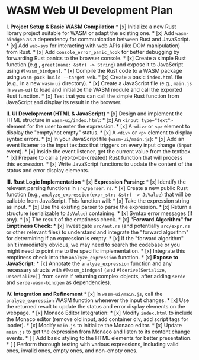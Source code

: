 # WASM Web UI Development Plan

**I. Project Setup & Basic WASM Compilation**
    *   [x] Initialize a new Rust library project suitable for WASM or adapt the existing one.
    *   [x] Add `wasm-bindgen` as a dependency for communication between Rust and JavaScript.
    *   [x] Add `web-sys` for interacting with web APIs (like DOM manipulation) from Rust.
    *   [x] Add `console_error_panic_hook` for better debugging by forwarding Rust panics to the browser console.
    *   [x] Create a simple Rust function (e.g., `greet(name: &str) -> String`) and expose it to JavaScript using `#[wasm_bindgen]`.
    *   [x] Compile the Rust code to a WASM package using `wasm-pack build --target web`.
    *   [x] Create a basic `index.html` file (e.g., in a new `wasm-ui` directory).
    *   [x] Create a JavaScript file (e.g., `main.js` in `wasm-ui`) to load and initialize the WASM module and call the exported Rust function.
    *   [x] Test that you can call the simple Rust function from JavaScript and display its result in the browser.

**II. UI Development (HTML & JavaScript)**
    *   [x] Design and implement the HTML structure in `wasm-ui/index.html`:
        *   [x] An `<input type="text">` element for the user to enter the expression.
        *   [x] A `<div>` or `<p>` element to display the "empty/not empty" status.
        *   [x] A `<div>` or `<p>` element to display syntax errors.
    *   [x] In your JavaScript file (`wasm-ui/main.js`):
        *   [x] Add an event listener to the input textbox that triggers on every input change (`input` event).
        *   [x] Inside the event listener, get the current value from the textbox.
        *   [x] Prepare to call a (yet-to-be-created) Rust function that will process this expression.
        *   [x] Write JavaScript functions to update the content of the status and error display elements.

**III. Rust Logic Implementation**
    *   [x] **Expression Parsing:**
        *   [x] Identify the relevant parsing functions in `src/parser.rs`.
        *   [x] Create a new public Rust function (e.g., `analyze_expression(expr_str: &str) -> JsValue`) that will be callable from JavaScript. This function will:
            *   [x] Take the expression string as input.
            *   [x] Use the existing parser to parse the expression.
            *   [x] Return a structure (serializable to `JsValue`) containing:
                *   [x] Syntax error messages (if any).
                *   [x] The result of the emptiness check.
    *   [x] **"Forward Algorithm" for Emptiness Check:**
        *   [x] Investigate `src/aut.rs` (and potentially `src/expr.rs` or other relevant files) to understand and integrate the "forward algorithm" for determining if an expression is empty.
        *   [x] If the "forward algorithm" isn't immediately obvious, we may need to search the codebase or you might need to point me to the specific implementation.
        *   [x] Integrate this emptiness check into the `analyze_expression` function.
    *   [x] **Expose to JavaScript:**
        *   [x] Annotate the `analyze_expression` function and any necessary structs with `#[wasm_bindgen]` (and `#[derive(Serialize, Deserialize)]` from `serde` if returning complex objects, after adding `serde` and `serde-wasm-bindgen` as dependencies).

**IV. Integration and Refinement**
    *   [x] In `wasm-ui/main.js`, call the `analyze_expression` WASM function whenever the input changes.
    *   [x] Use the returned result to update the status and error display elements on the webpage.
    *   [x] Monaco Editor Integration:
        *   [x] Modify `index.html` to include the Monaco editor (remove old input, add container div, add script tags for loader).
        *   [x] Modify `main.js` to initialize the Monaco editor.
        *   [x] Update `main.js` to get the expression from Monaco and listen to its content change events.
    *   [ ] Add basic styling to the HTML elements for better presentation.
    *   [ ] Perform thorough testing with various expressions, including valid ones, invalid ones, empty ones, and non-empty ones. 